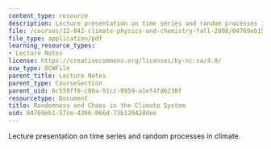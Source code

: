 ```yaml
---
content_type: resource
description: Lecture presentation on time series and random processes in climate.
file: /courses/12-842-climate-physics-and-chemistry-fall-2008/04769eb157ce4306066d73b120428dee_part2.pdf
file_type: application/pdf
learning_resource_types:
- Lecture Notes
license: https://creativecommons.org/licenses/by-nc-sa/4.0/
ocw_type: OCWFile
parent_title: Lecture Notes
parent_type: CourseSection
parent_uid: 6c559ff8-c06a-51cc-8959-a1ef4fd6238f
resourcetype: Document
title: Randomness and Chaos in the Climate System
uid: 04769eb1-57ce-4306-066d-73b120428dee
---
```

Lecture presentation on time series and random processes in climate.